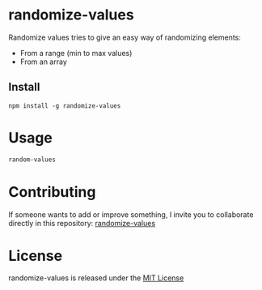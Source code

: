 # randomize-values

Randomize values tries to give an easy way of randomizing elements:
- From a range (min to max values)
- From an array

## Install
```npm
npm install -g randomize-values
```

# Usage
```bash
random-values
```

# Contributing
If someone wants to add or improve something, I invite you to collaborate directly in this repository: [randomize-values](https://github.com/BurningAl15/random-values.git)

# License
randomize-values is released under the [MIT License](https://opensource.org/licenses/MIT)